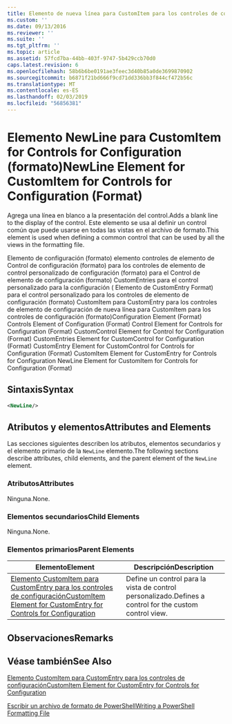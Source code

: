 ```yaml
---
title: Elemento de nueva línea para CustomItem para los controles de configuración (formato) | Microsoft Docs
ms.custom: ''
ms.date: 09/13/2016
ms.reviewer: ''
ms.suite: ''
ms.tgt_pltfrm: ''
ms.topic: article
ms.assetid: 57fcd7ba-44bb-403f-9747-5b429ccb70d0
caps.latest.revision: 6
ms.openlocfilehash: 58b6b6be0191ae3feec3d40b85a0de3699870902
ms.sourcegitcommit: b6871f21bd666f9cd71dd336bb3f844cf472b56c
ms.translationtype: MT
ms.contentlocale: es-ES
ms.lasthandoff: 02/03/2019
ms.locfileid: "56856381"
---
```

# <a name="newline-element-for-customitem-for-controls-for-configuration-format"></a><span data-ttu-id="178dd-102">Elemento NewLine para CustomItem for Controls for Configuration (formato)</span><span class="sxs-lookup"><span data-stu-id="178dd-102">NewLine Element for CustomItem for Controls for Configuration (Format)</span></span>

<span data-ttu-id="178dd-103">Agrega una línea en blanco a la presentación del control.</span><span class="sxs-lookup"><span data-stu-id="178dd-103">Adds a blank line to the display of the control.</span></span> <span data-ttu-id="178dd-104">Este elemento se usa al definir un control común que puede usarse en todas las vistas en el archivo de formato.</span><span class="sxs-lookup"><span data-stu-id="178dd-104">This element is used when defining a common control that can be used by all the views in the formatting file.</span></span>

<span data-ttu-id="178dd-105">Elemento de configuración (formato) elemento controles de elemento de Control de configuración (formato) para los controles de elemento de control personalizado de configuración (formato) para el Control de elemento de configuración (formato) CustomEntries para el control personalizado para la configuración ( Elemento de CustomEntry Format) para el control personalizado para los controles de elemento de configuración (formato) CustomItem para CustomEntry para los controles de elemento de configuración de nueva línea para CustomItem para los controles de configuración (formato)</span><span class="sxs-lookup"><span data-stu-id="178dd-105">Configuration Element (Format) Controls Element of Configuration (Format) Control Element for Controls for Configuration (Format) CustomControl Element for Control for Configuration (Format) CustomEntries Element for CustomControl for Configuration (Format) CustomEntry Element for CustomControl for Controls for Configuration (Format) CustomItem Element for CustomEntry for Controls for Configuration NewLine Element for CustomItem for Controls for Configuration (Format)</span></span>

## <a name="syntax"></a><span data-ttu-id="178dd-106">Sintaxis</span><span class="sxs-lookup"><span data-stu-id="178dd-106">Syntax</span></span>

```xml
<NewLine/>
```

## <a name="attributes-and-elements"></a><span data-ttu-id="178dd-107">Atributos y elementos</span><span class="sxs-lookup"><span data-stu-id="178dd-107">Attributes and Elements</span></span>

<span data-ttu-id="178dd-108">Las secciones siguientes describen los atributos, elementos secundarios y el elemento primario de la `NewLine` elemento.</span><span class="sxs-lookup"><span data-stu-id="178dd-108">The following sections describe attributes, child elements, and the parent element of the `NewLine` element.</span></span>

### <a name="attributes"></a><span data-ttu-id="178dd-109">Atributos</span><span class="sxs-lookup"><span data-stu-id="178dd-109">Attributes</span></span>

<span data-ttu-id="178dd-110">Ninguna.</span><span class="sxs-lookup"><span data-stu-id="178dd-110">None.</span></span>

### <a name="child-elements"></a><span data-ttu-id="178dd-111">Elementos secundarios</span><span class="sxs-lookup"><span data-stu-id="178dd-111">Child Elements</span></span>

<span data-ttu-id="178dd-112">Ninguna.</span><span class="sxs-lookup"><span data-stu-id="178dd-112">None.</span></span>

### <a name="parent-elements"></a><span data-ttu-id="178dd-113">Elementos primarios</span><span class="sxs-lookup"><span data-stu-id="178dd-113">Parent Elements</span></span>

|<span data-ttu-id="178dd-114">Elemento</span><span class="sxs-lookup"><span data-stu-id="178dd-114">Element</span></span>|<span data-ttu-id="178dd-115">Descripción</span><span class="sxs-lookup"><span data-stu-id="178dd-115">Description</span></span>|
|-------------|-----------------|
|[<span data-ttu-id="178dd-116">Elemento CustomItem para CustomEntry para los controles de configuración</span><span class="sxs-lookup"><span data-stu-id="178dd-116">CustomItem Element for CustomEntry for Controls for Configuration</span></span>](./customitem-element-for-customentry-for-controls-for-configuration-format.md)|<span data-ttu-id="178dd-117">Define un control para la vista de control personalizado.</span><span class="sxs-lookup"><span data-stu-id="178dd-117">Defines a control for the custom control view.</span></span>|

## <a name="remarks"></a><span data-ttu-id="178dd-118">Observaciones</span><span class="sxs-lookup"><span data-stu-id="178dd-118">Remarks</span></span>

## <a name="see-also"></a><span data-ttu-id="178dd-119">Véase también</span><span class="sxs-lookup"><span data-stu-id="178dd-119">See Also</span></span>

[<span data-ttu-id="178dd-120">Elemento CustomItem para CustomEntry para los controles de configuración</span><span class="sxs-lookup"><span data-stu-id="178dd-120">CustomItem Element for CustomEntry for Controls for Configuration</span></span>](./customitem-element-for-customentry-for-controls-for-configuration-format.md)

[<span data-ttu-id="178dd-121">Escribir un archivo de formato de PowerShell</span><span class="sxs-lookup"><span data-stu-id="178dd-121">Writing a PowerShell Formatting File</span></span>](./writing-a-powershell-formatting-file.md)
